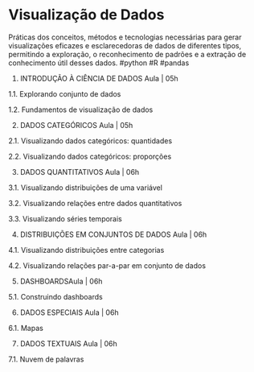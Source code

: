 # Visualização de Dados
Práticas dos conceitos, métodos e tecnologias necessárias para gerar visualizações eficazes e esclarecedoras de dados de diferentes tipos, permitindo a exploração, o reconhecimento de padrões e a extração de conhecimento útil desses dados. #python #R #pandas

1. INTRODUÇÃO À CIÊNCIA DE DADOS Aula | 05h

1.1. Explorando conjunto de dados

1.2. Fundamentos de visualização de dados

2. DADOS CATEGÓRICOS Aula | 05h

2.1. Visualizando dados categóricos: quantidades

2.2. Visualizando dados categóricos: proporções

3. DADOS QUANTITATIVOS Aula | 06h

3.1. Visualizando distribuições de uma variável

3.2. Visualizando relações entre dados quantitativos

3.3. Visualizando séries temporais

4. DISTRIBUIÇÕES EM CONJUNTOS DE DADOS Aula | 06h

4.1. Visualizando distribuições entre categorias

4.2. Visualizando relações par-a-par em conjunto de dados

5. DASHBOARDSAula | 06h

5.1. Construindo dashboards

6. DADOS ESPECIAIS Aula | 06h

6.1. Mapas

7. DADOS TEXTUAIS Aula | 06h

7.1. Nuvem de palavras
 
